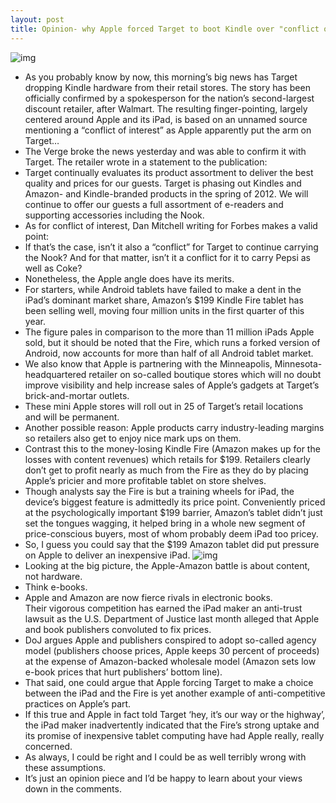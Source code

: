 ```yaml
---
layout: post
title: Opinion- why Apple forced Target to boot Kindle over "conflict of interest"
---
```

![img](http://media.idownloadblog.com/wp-content/uploads/2012/02/amazonkindlefire-adlg1.jpg)
* As you probably know by now, this morning’s big news has Target dropping Kindle hardware from their retail stores. The story has been officially confirmed by a spokesperson for the nation’s second-largest discount retailer, after Walmart. The resulting finger-pointing, largely centered around Apple and its iPad, is based on an unnamed source mentioning a “conflict of interest” as Apple apparently put the arm on Target…
* The Verge broke the news yesterday and was able to confirm it with Target. The retailer wrote in a statement to the publication:
* Target continually evaluates its product assortment to deliver the best quality and prices for our guests. Target is phasing out Kindles and Amazon- and Kindle-branded products in the spring of 2012. We will continue to offer our guests a full assortment of e-readers and supporting accessories including the Nook.
* As for conflict of interest, Dan Mitchell writing for Forbes makes a valid point:
* If that’s the case, isn’t it also a “conflict” for Target to continue carrying the Nook? And for that matter, isn’t it a conflict for it to carry Pepsi as well as Coke?
* Nonetheless, the Apple angle does have its merits.
* For starters, while Android tablets have failed to make a dent in the iPad’s dominant market share, Amazon’s $199 Kindle Fire tablet has been selling well, moving four million units in the first quarter of this year.
* The figure pales in comparison to the more than 11 million iPads Apple sold, but it should be noted that the Fire, which runs a forked version of Android, now accounts for more than half of all Android tablet market.
* We also know that Apple is partnering with the Minneapolis, Minnesota-headquartered retailer on so-called boutique stores which will no doubt improve visibility and help increase sales of Apple’s gadgets at Target’s brick-and-mortar outlets.
* These mini Apple stores will roll out in 25 of Target’s retail locations and will be permanent.
* Another possible reason: Apple products carry industry-leading margins so retailers also get to enjoy nice mark ups on them.
* Contrast this to the money-losing Kindle Fire (Amazon makes up for the losses with content revenues) which retails for $199. Retailers clearly don’t get to profit nearly as much from the Fire as they do by placing Apple’s pricier and more profitable tablet on store shelves.
* Though analysts say the Fire is but a training wheels for iPad, the device’s biggest feature is admittedly its price point. Conveniently priced at the psychologically important $199 barrier, Amazon’s tablet didn’t just set the tongues wagging, it helped bring in a whole new segment of price-conscious buyers, most of whom probably deem iPad too pricey.
* So, I guess you could say that the $199 Amazon tablet did put pressure on Apple to deliver an inexpensive iPad.
![img](http://media.idownloadblog.com/wp-content/uploads/2012/04/iPad-3-advert-flipping-e-book-page.jpg)
* Looking at the big picture, the Apple-Amazon battle is about content, not hardware.
* Think e-books.
* Apple and Amazon are now fierce rivals in electronic books. Their vigorous competition has earned the iPad maker an anti-trust lawsuit as the U.S. Department of Justice last month alleged that Apple and book publishers convoluted to fix prices.
* DoJ argues Apple and publishers conspired to adopt so-called agency model (publishers choose prices, Apple keeps 30 percent of proceeds) at the expense of Amazon-backed wholesale model (Amazon sets low e-book prices that hurt publishers’ bottom line).
* That said, one could argue that Apple forcing Target to make a choice between the iPad and the Fire is yet another example of anti-competitive practices on Apple’s part.
* If this true and Apple in fact told Target ‘hey, it’s our way or the highway’, the iPad maker inadvertently indicated that the Fire’s strong uptake and its promise of inexpensive tablet computing have had Apple really, really concerned.
* As always, I could be right and I could be as well terribly wrong with these assumptions.
* It’s just an opinion piece and I’d be happy to learn about your views down in the comments.


